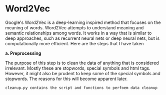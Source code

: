 # Word2Vec

Google's Word2Vec is a deep-learning inspired method that focuses on the meaning of words. Word2Vec attempts to understand meaning and semantic relationships among words. It works in a way that is similar to deep approaches, such as recurrent neural nets or deep neural nets, but is computationally more efficient.
Here are the steps that I have taken

**a.	Preprocessing**

The purpose of this step is to clean the data of anything that is considered irrelevant. Mostly these are stopwords, special symbols and html tags. However, it might also be prudent to keep some of the special symbols and stopwords. The reasons for this will become apparent later.

`cleanup.py contains the script and functions to perfoem data cleanup`
